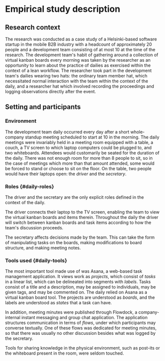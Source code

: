 
# Empirical study description

## Research context

The research was conducted as a case study of a Helsinki-based software startup in the mobile B2B industry with a headcount of approximately 20 people and a development team consisting of at most 10 at the time of the research. The development team's habit of gathering around a collection of virtual kanban boards every morning was taken by the researcher as an opportunity to learn about the practice of dailies as exercised within the context of a lean workflow. The researcher took part in the development team's dailies wearing two hats: the ordinary team member hat, which necessitated normal interaction with the team within the context of the daily, and a researcher hat which involved recording the proceedings and logging observations directly after the event.

## Setting and participants

### Environment

The development team daily occurred every day after a short whole-company standup meeting scheduled to start at 10 in the morning. The daily meetings were invariably held in a meeting room equipped with a table, a couch, a TV screen to which laptop computers could be plugged to, and two whiteboards. Attendees would customarily be seated for the duration of the daily. There was not enough room for more than 8 people to sit, so in the case of meetings which more than that amount attended, some would be forced to stand or choose to sit on the floor. On the table, two people would have their laptops open: the *driver* and the *secretary*.

### Roles {#daily-roles}

The driver and the secretary are the only explicit roles defined in the context of the daily.

The driver connects their laptop to the TV screen, enabling the team to view the virtual kanban boards and items therein. Throughout the daily the driver will switch between kanban boards and task items according to how the team's discussion proceeds.

The secretary affects decisions made by the team. This can take the form of manipulating tasks on the boards, making modifications to board structure, and making meeting notes.

### Tools used {#daily-tools}

The most important tool made use of was Asana, a web-based task management application. It views work as *projects*, which consist of *tasks* in a linear list, which can be delineated into segments with *labels*. Tasks consist of a title and a description, may be assigned to individuals, may be given tags, and may be commented on. The daily relied on Asana as a virtual kanban board tool. The projects are understood as *boards*, and the labels are understood as *states* that a task can have.

In addition, meeting minutes were published through Flowdock, a company-internal instant messaging and group chat application. The application structures communication in terms of *flows*, under which participants may converse textually. One of these flows was dedicated for meeting minutes, so that there was usually no other discussion besides what was logged by the secretary.

Tools for sharing knowledge in the physical environment, such as post-its or the whiteboard present in the room, were seldom touched.
